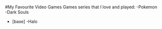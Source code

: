 #My Favourite Video Games
Games series that I love and played:
-Pokemon
-Dark Souls
  - [base] 
-Halo